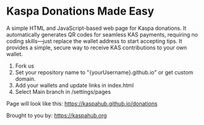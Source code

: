 # Kaspa Donations Made Easy
A simple HTML and JavaScript-based web page for Kaspa donations. It automatically generates QR codes for seamless KAS payments, requiring no coding skills—just replace the wallet address to start accepting tips. It provides a simple, secure way to receive KAS contributions to your own wallet.


1) Fork us
2) Set your repository name to "{yourUsername}.github.io" or get custom domain.
3) Add your wallets and update links in index.html
4) Select Main branch in /settings/pages

Page will look like this: https://kaspahub.github.io/donations

Brought to you by: https://kaspahub.org
